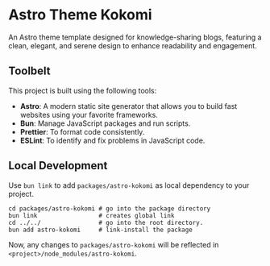 # Astro Theme Kokomi

An Astro theme template designed for knowledge-sharing blogs, featuring a clean, elegant, and serene design to enhance readability and engagement.

## Toolbelt

This project is built using the following tools:

- **Astro**: A modern static site generator that allows you to build fast websites using your favorite frameworks.
- **Bun**: Manage JavaScript packages and run scripts.
- **Prettier**: To format code consistently.
- **ESLint**: To identify and fix problems in JavaScript code.

## Local Development

Use `bun link` to add `packages/astro-kokomi` as local dependency to your project.

```shell
cd packages/astro-kokomi # go into the package directory
bun link                 # creates global link
cd ../../                # go into the root directory.
bun add astro-kokomi     # link-install the package
```

Now, any changes to `packages/astro-kokomi` will be reflected in `<project>/node_modules/astro-kokomi`.
